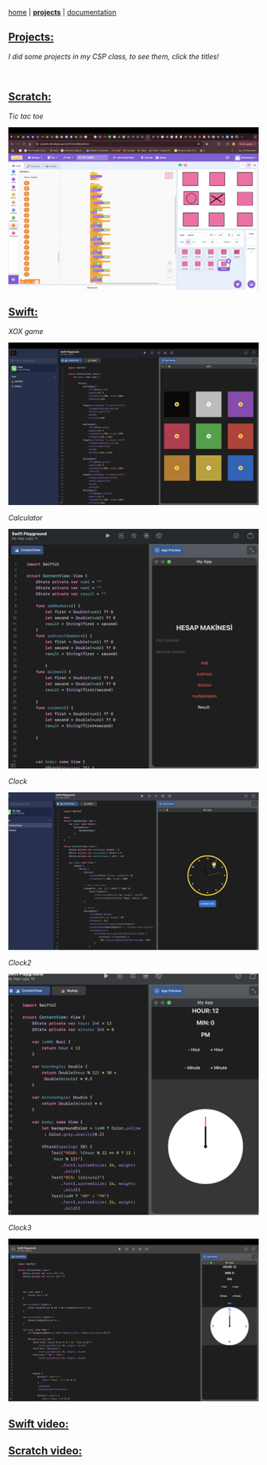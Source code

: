 [home](README.md) | **[projects](projects.md)** | [documentation](documentation.md)

## **[Projects:](https://github.com/berenazakliii/berenazakli.github.io2/tree/main/projects)**
*I did some projects in my CSP class, to see them, click the titles!*

<br>

## **[Scratch:](https://github.com/berenazakliii/berenazakli.github.io2/tree/main/projects/blockoding)**
*Tic tac toe*

<img src="Screenshot 2025-09-03 at 11.17.57.png" alt="My Photo">

<br>

## **[Swift:](https://github.com/berenazakliii/berenazakli.github.io2/tree/main/projects/swift)**

*XOX game*

<img src="Screenshot 2025-09-03 at 11.18.16.png" alt="photo">

*Calculator*

<img src="Screenshot 2025-09-04 at 11.19.23.png" alt="photo">

*Clock*

<img src="Screenshot 2025-09-15 at 08.03.29.png" alt="photo">

*Clock2*

<img src="Screenshot 2025-09-15 at 08.06.58.png" alt="photo">

*Clock3*

<img src="Screenshot 2025-09-22 at 22.27.17.png" alt="photo">


<br>

## [Swift video:](https://drive.google.com/file/d/1Sv3gThbgu-gjOIpwiryBfZp0z_RLUF9Y/view?usp=sharing)

## [Scratch video:](https://drive.google.com/file/d/1b4ZqT4OHX7jl7n36edUCt16QE3UP3bev/view?usp=sharing)

